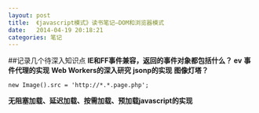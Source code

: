 ```yaml
---
layout: post
title:  《javascript模式》读书笔记—DOM和浏览器模式
date:   2014-04-19 20:18:21
categories: 笔记
---
```



##记录几个待深入知识点
**IE和FF事件兼容，返回的事件对象都包括什么？ ev**
**事件代理的实现**
**Web Workers的深入研究**
**jsonp的实现**
**图像灯塔？**

```
new Image().src = 'http://*.*.page.php';
```
**无阻塞加载、延迟加载、按需加载、预加载javascript的实现**


